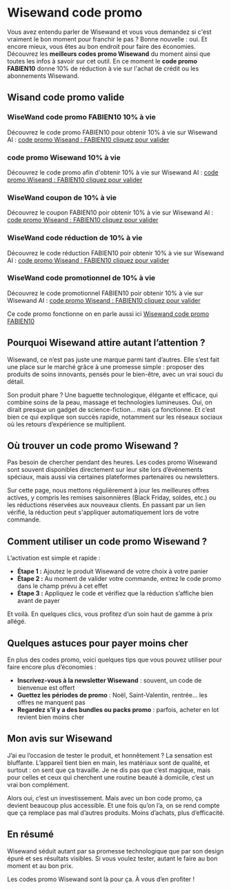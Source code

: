 # Wisewand code promo

Vous avez entendu parler de Wisewand et vous vous demandez si c'est vraiment le bon moment pour franchir le pas ? Bonne nouvelle : oui. Et encore mieux, vous êtes au bon endroit pour faire des économies. Découvrez les **meilleurs codes promo Wisewand** du moment ainsi que toutes les infos à savoir sur cet outil. En ce moment le **code promo FABIEN10** donne 10% de réduction à vie sur l'achat de crédit ou les abonnements Wisewand.

## Wisand code promo valide

### WiseWand code promo FABIEN10 10% à vie
Découvrez le code promo FABIEN10 pour obtenir 10% à vie sur Wisewand AI : [code promo Wiseand : FABIEN10 cliquez pour valider](https://wisewand.ai/?fpr=fabien16 "wisewand code promo")

### code promo Wisewand 10% à vie
Découvrez le code promo afin d'obtenir 10% à vie sur Wisewand AI : [code promo Wiseand : FABIEN10 cliquez pour valider](https://wisewand.ai/?fpr=fabien16 "wisewand code promo")

### WiseWand coupon de 10% à vie
Découvrez le coupon FABIEN10 poir obtenir 10% à vie sur Wisewand AI : [code promo Wiseand : FABIEN10 cliquez pour valider](https://wisewand.ai/?fpr=fabien16 "wisewand code promo")

### WiseWand code réduction de 10% à vie
Découvrez le code réduction FABIEN10 poir obtenir 10% à vie sur Wisewand AI : [code promo Wiseand : FABIEN10 cliquez pour valider](https://wisewand.ai/?fpr=fabien16 "wisewand code promo")

### WiseWand code promotionnel de 10% à vie
Découvrez le code promotionnel FABIEN10 poir obtenir 10% à vie sur Wisewand AI : [code promo Wiseand : FABIEN10 cliquez pour valider](https://wisewand.ai/?fpr=fabien16 "wisewand code promo")

Ce code promo fonctionne on en parle aussi ici [Wisewand code promo FABIEN10](https://www.reddit.com/r/SEOFR/comments/1j82pew/wisewand_code_promo_fabien10/ "Wisewand code promo")

## Pourquoi Wisewand attire autant l’attention ?

Wisewand, ce n’est pas juste une marque parmi tant d’autres. Elle s’est fait une place sur le marché grâce à une promesse simple : proposer des produits de soins innovants, pensés pour le bien-être, avec un vrai souci du détail.

Son produit phare ? Une baguette technologique, élégante et efficace, qui combine soins de la peau, massage et technologies lumineuses. Oui, on dirait presque un gadget de science-fiction… mais ça fonctionne. Et c’est bien ce qui explique son succès rapide, notamment sur les réseaux sociaux où les retours d’expérience se multiplient.

## Où trouver un code promo Wisewand ?

Pas besoin de chercher pendant des heures. Les codes promo Wisewand sont souvent disponibles directement sur leur site lors d’événements spéciaux, mais aussi via certaines plateformes partenaires ou newsletters.

Sur cette page, nous mettons régulièrement à jour les meilleures offres actives, y compris les remises saisonnières (Black Friday, soldes, etc.) ou les réductions réservées aux nouveaux clients. En passant par un lien vérifié, la réduction peut s'appliquer automatiquement lors de votre commande.

## Comment utiliser un code promo Wisewand ?

L’activation est simple et rapide :

- **Étape 1 :** Ajoutez le produit Wisewand de votre choix à votre panier  
- **Étape 2 :** Au moment de valider votre commande, entrez le code promo dans le champ prévu à cet effet  
- **Étape 3 :** Appliquez le code et vérifiez que la réduction s’affiche bien avant de payer  

Et voilà. En quelques clics, vous profitez d’un soin haut de gamme à prix allégé.

## Quelques astuces pour payer moins cher

En plus des codes promo, voici quelques tips que vous pouvez utiliser pour faire encore plus d’économies :

- **Inscrivez-vous à la newsletter Wisewand** : souvent, un code de bienvenue est offert  
- **Guettez les périodes de promo** : Noël, Saint-Valentin, rentrée… les offres ne manquent pas  
- **Regardez s’il y a des bundles ou packs promo** : parfois, acheter en lot revient bien moins cher  

## Mon avis sur Wisewand

J’ai eu l’occasion de tester le produit, et honnêtement ? La sensation est bluffante. L’appareil tient bien en main, les matériaux sont de qualité, et surtout : on sent que ça travaille. Je ne dis pas que c’est magique, mais pour celles et ceux qui cherchent une routine beauté à domicile, c’est un vrai bon complément.

Alors oui, c’est un investissement. Mais avec un bon code promo, ça devient beaucoup plus accessible. Et une fois qu’on l’a, on se rend compte que ça remplace pas mal d’autres produits. Moins d’achats, plus d’efficacité.

## En résumé

Wisewand séduit autant par sa promesse technologique que par son design épuré et ses résultats visibles. Si vous voulez tester, autant le faire au bon moment et au bon prix.

Les codes promo Wisewand sont là pour ça. À vous d’en profiter !
